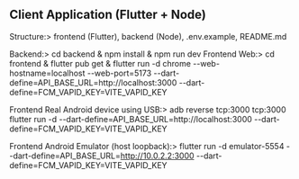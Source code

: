 ## Client Application (Flutter + Node)

Structure:> frontend (Flutter), backend (Node), .env.example, README.md

Backend:> cd backend & npm install &  npm run dev
Frontend Web:> cd frontend & flutter pub get & flutter run -d chrome --web-hostname=localhost --web-port=5173 --dart-define=API_BASE_URL=http://localhost:3000 --dart-define=FCM_VAPID_KEY=VITE_VAPID_KEY

Frontend Real Android device using USB:> adb reverse tcp:3000 tcp:3000
flutter run -d <device-id> --dart-define=API_BASE_URL=http://localhost:3000 --dart-define=FCM_VAPID_KEY=VITE_VAPID_KEY

Frontend Android Emulator (host loopback):> flutter run -d emulator-5554 --dart-define=API_BASE_URL=http://10.0.2.2:3000 --dart-define=FCM_VAPID_KEY=VITE_VAPID_KEY
